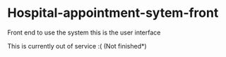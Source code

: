 # Hospital-appointment-sytem-front
Front end to use the system this is the user interface

This is currently out of service :( (Not finished*)
